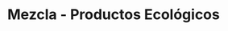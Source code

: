---
title: "Mezcla - Productos Ecológicos"
url: /sevilla/mezcla-productos-ecologicos/
shop: Supermarkt
---